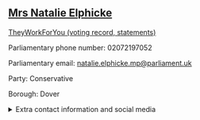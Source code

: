 ## <a href="https://members.parliament.uk/member/4795/contact">Mrs Natalie Elphicke</a>

<a href="https://www.theyworkforyou.com/mp/25831/natalie_elphicke/dover">TheyWorkForYou (voting record, statements)</a> 

Parliamentary phone number: 02072197052 

Parliamentary email: natalie.elphicke.mp@parliament.uk 

Party: Conservative 

Borough: Dover 

<details><summary>Extra contact information and social media</summary> 
<li>Website:</li>
<li>Twitter:</li>
<li>Constituency office phone number: 01304379669</li>
<li>Constituency office email:</li>
<li>Facebook:</li>
<li>Instagram:</li>
<li>Youtube:</li>
<li>Linkedin:</li>
<li>Government department phone number:</li>
<li>Government department email:</li>
<li>Threads:</li>
<li>Party office phone number:</li>
<li>Party office email:</li>
<li>Tiktok:</li>
</details>